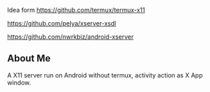
Idea form 
https://github.com/termux/termux-x11

https://github.com/pelya/xserver-xsdl 

https://github.com/nwrkbiz/android-xserver

## About Me
A X11 server run on Android without termux, activity action as X App window.
